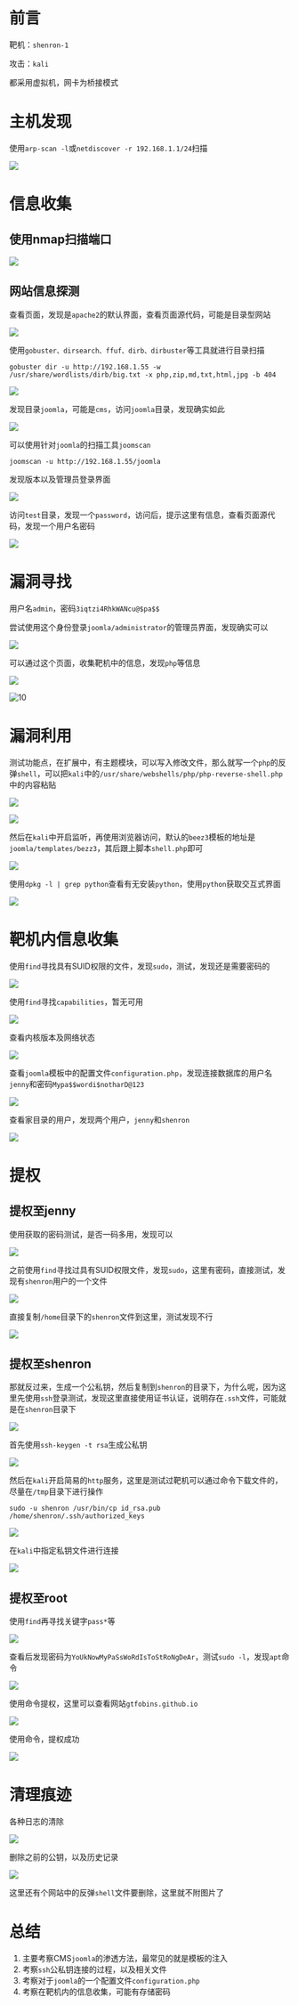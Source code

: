 # 前言

靶机：`shenron-1`

攻击：`kali`

都采用虚拟机，网卡为桥接模式

# 主机发现

使用`arp-scan -l`或`netdiscover -r 192.168.1.1/24`扫描

![](D:\stu\vulnhub\shenron靶场\pic-1\1.jpg)

# 信息收集

## 使用nmap扫描端口

![](D:\stu\vulnhub\shenron靶场\pic-1\2.jpg)

## 网站信息探测

查看页面，发现是`apache2`的默认界面，查看页面源代码，可能是目录型网站

![](D:\stu\vulnhub\shenron靶场\pic-1\3.jpg)

使用`gobuster、dirsearch、ffuf、dirb、dirbuster`等工具就进行目录扫描

```shell
gobuster dir -u http://192.168.1.55 -w /usr/share/wordlists/dirb/big.txt -x php,zip,md,txt,html,jpg -b 404
```

![](D:\stu\vulnhub\shenron靶场\pic-1\4.jpg)

发现目录`joomla`，可能是`cms`，访问`joomla`目录，发现确实如此

![](D:\stu\vulnhub\shenron靶场\pic-1\5.jpg)

可以使用针对`joomla`的扫描工具`joomscan`

```shell
joomscan -u http://192.168.1.55/joomla
```

发现版本以及管理员登录界面

![](D:\stu\vulnhub\shenron靶场\pic-1\6.jpg)

访问`test`目录，发现一个`password`，访问后，提示这里有信息，查看页面源代码，发现一个用户名密码

![](D:\stu\vulnhub\shenron靶场\pic-1\7.jpg)

# 漏洞寻找

用户名`admin`，密码`3iqtzi4RhkWANcu@$pa$$`

尝试使用这个身份登录`joomla/administrator`的管理员界面，发现确实可以

![](D:\stu\vulnhub\shenron靶场\pic-1\8.jpg)

可以通过这个页面，收集靶机中的信息，发现`php`等信息

![](D:\stu\vulnhub\shenron靶场\pic-1\9.jpg)

![10](D:\stu\vulnhub\shenron靶场\pic-1\10.jpg)

# 漏洞利用

测试功能点，在扩展中，有主题模块，可以写入修改文件，那么就写一个`php`的反弹`shell`，可以把`kali`中的`/usr/share/webshells/php/php-reverse-shell.php`中的内容粘贴

![](D:\stu\vulnhub\shenron靶场\pic-1\11.jpg)

![](D:\stu\vulnhub\shenron靶场\pic-1\12.jpg)

然后在`kali`中开启监听，再使用浏览器访问，默认的`beez3`模板的地址是`joomla/templates/bezz3`，其后跟上脚本`shell.php`即可

![](D:\stu\vulnhub\shenron靶场\pic-1\13.jpg)

使用`dpkg -l | grep python`查看有无安装`python`，使用`python`获取交互式界面

![](D:\stu\vulnhub\shenron靶场\pic-1\14.jpg)

# 靶机内信息收集

使用`find`寻找具有SUID权限的文件，发现`sudo`，测试，发现还是需要密码的

![](D:\stu\vulnhub\shenron靶场\pic-1\15.jpg)

使用`find`寻找`capabilities`，暂无可用

![](D:\stu\vulnhub\shenron靶场\pic-1\16.jpg)

查看内核版本及网络状态

![](D:\stu\vulnhub\shenron靶场\pic-1\17.jpg)

查看`joomla`模板中的配置文件`configuration.php`，发现连接数据库的用户名`jenny`和密码`Mypa$$wordi$notharD@123`

![](D:\stu\vulnhub\shenron靶场\pic-1\18.jpg)

查看家目录的用户，发现两个用户，`jenny`和`shenron`

![](D:\stu\vulnhub\shenron靶场\pic-1\19.jpg)

# 提权

## 提权至jenny

使用获取的密码测试，是否一码多用，发现可以

![](D:\stu\vulnhub\shenron靶场\pic-1\20.jpg)

之前使用`find`寻找过具有SUID权限文件，发现`sudo`，这里有密码，直接测试，发现有`shenron`用户的一个文件

![](D:\stu\vulnhub\shenron靶场\pic-1\21.jpg)

直接复制`/home`目录下的`shenron`文件到这里，测试发现不行

![](D:\stu\vulnhub\shenron靶场\pic-1\22.jpg)

## 提权至shenron

那就反过来，生成一个公私钥，然后复制到`shenron`的目录下，为什么呢，因为这里先使用`ssh`登录测试，发现这里直接使用证书认证，说明存在`.ssh`文件，可能就是在`shenron`目录下

![](D:\stu\vulnhub\shenron靶场\pic-1\23.jpg)

首先使用`ssh-keygen -t rsa`生成公私钥

![](D:\stu\vulnhub\shenron靶场\pic-1\24.jpg)

然后在`kali`开启简易的`http`服务，这里是测试过靶机可以通过命令下载文件的，尽量在`/tmp`目录下进行操作

```shell
sudo -u shenron /usr/bin/cp id_rsa.pub /home/shenron/.ssh/authorized_keys
```

![](D:\stu\vulnhub\shenron靶场\pic-1\25.jpg)

在`kali`中指定私钥文件进行连接

![](D:\stu\vulnhub\shenron靶场\pic-1\26.jpg)

## 提权至root

使用`find`再寻找关键字`pass*`等

![](D:\stu\vulnhub\shenron靶场\pic-1\27.jpg)

查看后发现密码为`YoUkNowMyPaSsWoRdIsToStRoNgDeAr`，测试`sudo -l`，发现`apt`命令

![](D:\stu\vulnhub\shenron靶场\pic-1\28.jpg)

使用命令提权，这里可以查看网站`gtfobins.github.io`

![](D:\stu\vulnhub\shenron靶场\pic-1\29.jpg)

使用命令，提权成功

![](D:\stu\vulnhub\shenron靶场\pic-1\30.jpg)



# 清理痕迹

各种日志的清除

![](D:\stu\vulnhub\shenron靶场\pic-1\31.jpg)

删除之前的公钥，以及历史记录

![](D:\stu\vulnhub\shenron靶场\pic-1\32.jpg)

这里还有个网站中的反弹`shell`文件要删除，这里就不附图片了

# 总结

1. 主要考察CMS`joomla`的渗透方法，最常见的就是模板的注入
2. 考察`ssh`公私钥连接的过程，以及相关文件
3. 考察对于`joomla`的一个配置文件`configuration.php`
4. 考察在靶机内的信息收集，可能有存储密码













